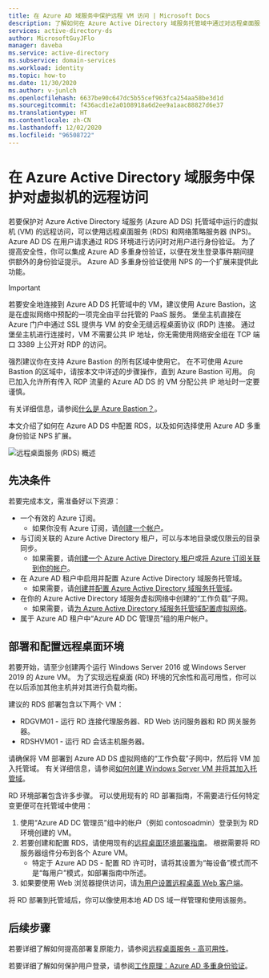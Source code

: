 ```yaml
---
title: 在 Azure AD 域服务中保护远程 VM 访问 | Microsoft Docs
description: 了解如何在 Azure Active Directory 域服务托管域中通过对远程桌面服务部署使用网络策略服务器 (NPS) 和 Azure AD 多重身份验证来保护对 VM 的远程访问。
services: active-directory-ds
author: MicrosoftGuyJFlo
manager: daveba
ms.service: active-directory
ms.subservice: domain-services
ms.workload: identity
ms.topic: how-to
ms.date: 11/30/2020
ms.author: v-junlch
ms.openlocfilehash: 6637be90c647dc5b55cef963fca254aa58be3d1d
ms.sourcegitcommit: f436acd1e2a0108918a6d2ee9a1aac88827d6e37
ms.translationtype: HT
ms.contentlocale: zh-CN
ms.lasthandoff: 12/02/2020
ms.locfileid: "96508722"
---
```

# <a name="secure-remote-access-to-virtual-machines-in-azure-active-directory-domain-services"></a>在 Azure Active Directory 域服务中保护对虚拟机的远程访问

若要保护对 Azure Active Directory 域服务 (Azure AD DS) 托管域中运行的虚拟机 (VM) 的远程访问，可以使用远程桌面服务 (RDS) 和网络策略服务器 (NPS)。 Azure AD DS 在用户请求通过 RDS 环境进行访问时对用户进行身份验证。 为了提高安全性，你可以集成 Azure AD 多重身份验证，以便在发生登录事件期间提供额外的身份验证提示。 Azure AD 多重身份验证使用 NPS 的一个扩展来提供此功能。

> [!IMPORTANT]
> 若要安全地连接到 Azure AD DS 托管域中的 VM，建议使用 Azure Bastion，这是在虚拟网络中预配的一项完全由平台托管的 PaaS 服务。 堡垒主机直接在 Azure 门户中通过 SSL 提供与 VM 的安全无缝远程桌面协议 (RDP) 连接。 通过堡垒主机进行连接时，VM 不需要公共 IP 地址，你无需使用网络安全组在 TCP 端口 3389 上公开对 RDP 的访问。
>
> 强烈建议你在支持 Azure Bastion 的所有区域中使用它。 在不可使用 Azure Bastion 的区域中，请按本文中详述的步骤操作，直到 Azure Bastion 可用。 向已加入允许所有传入 RDP 流量的 Azure AD DS 的 VM 分配公共 IP 地址时一定要谨慎。
>
> 有关详细信息，请参阅[什么是 Azure Bastion？][bastion-overview]。

本文介绍了如何在 Azure AD DS 中配置 RDS，以及如何选择使用 Azure AD 多重身份验证 NPS 扩展。

![远程桌面服务 (RDS) 概述](./media/enable-network-policy-server/remote-desktop-services-overview.png)

## <a name="prerequisites"></a>先决条件

若要完成本文，需准备好以下资源：

* 一个有效的 Azure 订阅。
    * 如果你没有 Azure 订阅，请[创建一个帐户](https://www.microsoft.com/china/azure/index.html?fromtype=cn)。
* 与订阅关联的 Azure Active Directory 租户，可以与本地目录或仅限云的目录同步。
    * 如果需要，请[创建一个 Azure Active Directory 租户][create-azure-ad-tenant]或[将 Azure 订阅关联到你的帐户][associate-azure-ad-tenant]。
* 在 Azure AD 租户中启用并配置 Azure Active Directory 域服务托管域。
    * 如果需要，请[创建并配置 Azure Active Directory 域服务托管域][create-azure-ad-ds-instance]。
* 在你的 Azure Active Directory 域服务虚拟网络中创建的“工作负载”子网。
    * 如果需要，请[为 Azure Active Directory 域服务托管域配置虚拟网络][configure-azureadds-vnet]。
* 属于 Azure AD 租户中“Azure AD DC 管理员”组的用户帐户。

## <a name="deploy-and-configure-the-remote-desktop-environment"></a>部署和配置远程桌面环境

若要开始，请至少创建两个运行 Windows Server 2016 或 Windows Server 2019 的 Azure VM。 为了实现远程桌面 (RD) 环境的冗余性和高可用性，你可以在以后添加其他主机并对其进行负载均衡。

建议的 RDS 部署包含以下两个 VM：

* RDGVM01 - 运行 RD 连接代理服务器、RD Web 访问服务器和 RD 网关服务器。
* RDSHVM01 - 运行 RD 会话主机服务器。

请确保将 VM 部署到 Azure AD DS 虚拟网络的“工作负载”子网中，然后将 VM 加入托管域。 有关详细信息，请参阅[如何创建 Windows Server VM 并将其加入托管域][tutorial-create-join-vm]。

RD 环境部署包含许多步骤。 可以使用现有的 RD 部署指南，不需要进行任何特定变更便可在托管域中使用：

1. 使用“Azure AD DC 管理员”组中的帐户（例如 contosoadmin）登录到为 RD 环境创建的 VM。
1. 若要创建和配置 RDS，请使用现有的[远程桌面环境部署指南][deploy-remote-desktop]。 根据需要将 RD 服务器组件分布到各个 Azure VM。
    * 特定于 Azure AD DS - 配置 RD 许可时，请将其设置为“每设备”模式而不是“每用户”模式，如部署指南中所述。
1. 如果要使用 Web 浏览器提供访问，请[为用户设置远程桌面 Web 客户端][rd-web-client]。

将 RD 部署到托管域后，你可以像使用本地 AD DS 域一样管理和使用该服务。

## <a name="next-steps"></a>后续步骤

若要详细了解如何提高部署复原能力，请参阅[远程桌面服务 - 高可用性][rds-high-availability]。

若要详细了解如何保护用户登录，请参阅[工作原理：Azure AD 多重身份验证][concepts-mfa]。

<!-- INTERNAL LINKS -->
[bastion-overview]: ../bastion/bastion-overview.md
[create-azure-ad-tenant]: ../active-directory/fundamentals/sign-up-organization.md
[associate-azure-ad-tenant]: ../active-directory/fundamentals/active-directory-how-subscriptions-associated-directory.md
[create-azure-ad-ds-instance]: tutorial-create-instance.md
[configure-azureadds-vnet]: tutorial-configure-networking.md
[tutorial-create-join-vm]: join-windows-vm.md
[concepts-mfa]: ../active-directory/authentication/concept-mfa-howitworks.md

<!-- EXTERNAL LINKS -->
[deploy-remote-desktop]: https://docs.microsoft.com/windows-server/remote/remote-desktop-services/rds-deploy-infrastructure
[rd-web-client]: https://docs.microsoft.com/windows-server/remote/remote-desktop-services/clients/remote-desktop-web-client-admin
[rds-high-availability]: https://docs.microsoft.com/windows-server/remote/remote-desktop-services/rds-plan-high-availability

